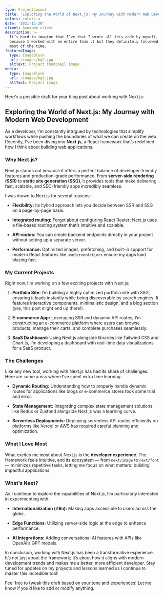 ```yaml
---
type: ProjectLayout
title: 'Exploring the World of Next.js: My Journey with Modern Web Development'
colors: colors-a
date: '2021-12-20'
client: Awesome client
description: >-
  It’s hard to imagine that I’ve that I wrote all this code by myself, probably
  because I worked with an entire team :) but they definitely followed my lead
  most of the time.
featuredImage:
  type: ImageBlock
  url: /images/bg2.jpg
  altText: Project thumbnail image
media:
  type: ImageBlock
  url: /images/bg2.jpg
  altText: Project image
---
```

Here's a possible draft for your blog post about working with Next.js:



## Exploring the World of Next.js: My Journey with Modern Web Development

As a developer, I'm constantly intrigued by technologies that simplify workflows while pushing the boundaries of what we can create on the web. Recently, I’ve been diving into **Next.js**, a React framework that’s redefined how I think about building web applications.

### Why Next.js?

Next.js stands out because it offers a perfect balance of developer-friendly features and production-grade performance. From **server-side rendering (SSR)** to **static site generation (SSG)**, it provides tools that make delivering fast, scalable, and SEO-friendly apps incredibly seamless.

I was drawn to Next.js for several reasons:

*   **Flexibility:** Its hybrid approach lets you decide between SSR and SSG on a page-by-page basis.

*   **Integrated routing:** Forget about configuring React Router; Next.js uses a file-based routing system that’s intuitive and scalable.

*   **API routes:** You can create backend endpoints directly in your project without setting up a separate server.

*   **Performance:** Optimized images, prefetching, and built-in support for modern React features like `useServerActions` ensure my apps load blazing fast.

### My Current Projects

Right now, I’m working on a few exciting projects with Next.js:

1.  **Portfolio Site:** I’m building a highly optimized portfolio site with SSG, ensuring it loads instantly while being discoverable by search engines. It features interactive components, minimalistic design, and a blog section (yes, this post might end up there!).

2.  **E-commerce App:** Leveraging SSR and dynamic API routes, I’m constructing an e-commerce platform where users can browse products, manage their carts, and complete purchases seamlessly.

3.  **SaaS Dashboard:** Using Next.js alongside libraries like Tailwind CSS and Chart.js, I’m developing a dashboard with real-time data visualizations for a SaaS product.

### The Challenges

Like any new tool, working with Next.js has had its share of challenges. Here are some areas where I’ve spent extra time learning:

*   **Dynamic Routing:** Understanding how to properly handle dynamic routes for applications like blogs or e-commerce stores took some trial and error.

*   **State Management:** Integrating complex state management solutions like Redux or Zustand alongside Next.js was a learning curve.

*   **Serverless Deployments:** Deploying serverless API routes efficiently on platforms like Vercel or AWS has required careful planning and optimization.

### What I Love Most

What excites me most about Next.js is the **developer experience**. The framework feels intuitive, and its ecosystem — from `next/image` to `next/font` — minimizes repetitive tasks, letting me focus on what matters: building impactful applications.

### What's Next?

As I continue to explore the capabilities of Next.js, I’m particularly interested in experimenting with:

*   **Internationalization (i18n):** Making apps accessible to users across the globe.

*   **Edge Functions:** Utilizing server-side logic at the edge to enhance performance.

*   **AI Integrations:** Adding conversational AI features with APIs like OpenAI’s GPT models.

In conclusion, working with Next.js has been a transformative experience. It’s not just about the framework; it’s about how it aligns with modern development trends and makes me a better, more efficient developer. Stay tuned for updates on my projects and lessons learned as I continue to master this incredible tool!



Feel free to tweak this draft based on your tone and experiences! Let me know if you’d like to add or modify anything.



